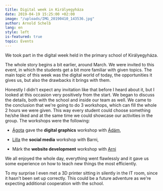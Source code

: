 ```yaml
---
title: Digital week in Királyegyháza
date: 2019-04-19 15:25:00 +02:00
image: "/uploads/IMG_20190410_143536.jpg"
author: Arnold Schelb
lang: en
style: left
is-featured: true
topic: Events
---
```


We took part in the digital week held in the primary school of Királyegyháza.

The whole story begins a bit earlier, around March. We were invited to this event, in which the students get a bit more familiar with given topics. The main topic of this week was the digital world of today, the opportunities it gives us, but also the drawbacks it brings with them.

Honestly I didn't expect any invitation like that before I heard about it, but I looked at this occasion very positively from the start. We began to discuss the details, both with the school and inside our team as well. We came to the conclusion that we're going to do 3 workshops, which can fill the whole 2 hours we were given. This way every student could choose something he/she liked and at the same time we could showcase our activities in the group. The workshops were the following:

- [Ágota](https://cloud4est.github.io/site_community/authors/toth/) gave the **digital graphics** workshop with [Ádám](https://cloud4est.github.io/site_community/authors/adam-nagy-hu/),

- [Lilla](https://cloud4est.github.io/site_community/authors/kerklecz-lilla/) the **social media** workshop with Barni,

- Márk the **website development** workshop with [Arni](https://cloud4est.github.io/site_community/authors/schelb-arnold/)

We all enjoyed the whole day, everything went flawlessly and it gave us some experience on how to teach new things the most efficiently.

To my surprise I even met a 3D printer sitting in silently in the IT room, since it hasn't been set up correctly. This could be a future adventure as we're expecting additional cooperation with the school.

